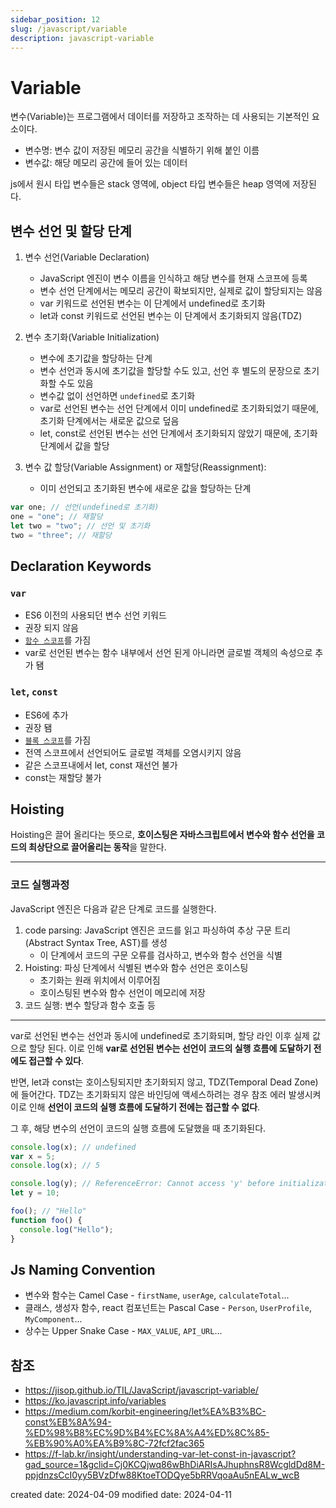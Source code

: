 ```yaml
---
sidebar_position: 12
slug: /javascript/variable
description: javascript-variable
---
```


# Variable

변수(Variable)는 프로그램에서 데이터를 저장하고 조작하는 데 사용되는 기본적인 요소이다.

- 변수명: 변수 값이 저장된 메모리 공간을 식별하기 위해 붙인 이름
- 변수값: 해당 메모리 공간에 들어 있는 데이터

js에서 원시 타입 변수들은 stack 영역에, object 타입 변수들은 heap 영역에 저장된다.

## 변수 선언 및 할당 단계

1. 변수 선언(Variable Declaration)

   - JavaScript 엔진이 변수 이름을 인식하고 해당 변수를 현재 스코프에 등록
   - 변수 선언 단계에서는 메모리 공간이 확보되지만, 실제로 값이 할당되지는 않음
   - var 키워드로 선언된 변수는 이 단계에서 undefined로 초기화
   - let과 const 키워드로 선언된 변수는 이 단계에서 초기화되지 않음(TDZ)

2. 변수 초기화(Variable Initialization)

   - 변수에 초기값을 할당하는 단계
   - 변수 선언과 동시에 초기값을 할당할 수도 있고, 선언 후 별도의 문장으로 초기화할 수도 있음
   - 변수값 없이 선언하면 `undefined`로 초기화
   - var로 선언된 변수는 선언 단계에서 이미 undefined로 초기화되었기 때문에, 초기화 단계에서는 새로운 값으로 덮음
   - let, const로 선언된 변수는 선언 단계에서 초기화되지 않았기 때문에, 초기화 단계에서 값을 할당

3. 변수 값 할당(Variable Assignment) or 재할당(Reassignment):

   - 이미 선언되고 초기화된 변수에 새로운 값을 할당하는 단계

```javascript
var one; // 선언(undefined로 초기화)
one = "one"; // 재할당
let two = "two"; // 선언 및 초기화
two = "three"; // 재할당
```

## Declaration Keywords

### `var`

- ES6 이전의 사용되던 변수 선언 키워드
- 권장 되지 않음
- [`함수 스코프`](https://braurus.dev/studies/javascript/scope#function-scope)를 가짐
- var로 선언된 변수는 함수 내부에서 선언 된게 아니라면 글로벌 객체의 속성으로 추가 됌

### `let`, `const`

- ES6에 추가
- 권장 됌
- [`블록 스코프`](https://braurus.dev/studies/javascript/scope#block-scope)를 가짐
- 전역 스코프에서 선언되어도 글로벌 객체를 오염시키지 않음
- 같은 스코프내에서 let, const 재선언 불가
- const는 재할당 불가

## Hoisting

Hoisting은 끌어 올리다는 뜻으로, **호이스팅은 자바스크립트에서 변수와 함수 선언을 코드의 최상단으로 끌어올리는 동작**을 말한다.

---

### 코드 실행과정

JavaScript 엔진은 다음과 같은 단계로 코드를 실행한다.

1. code parsing: JavaScript 엔진은 코드를 읽고 파싱하여 추상 구문 트리(Abstract Syntax Tree, AST)를 생성
   - 이 단계에서 코드의 구문 오류를 검사하고, 변수와 함수 선언을 식별
2. Hoisting: 파싱 단계에서 식별된 변수와 함수 선언은 호이스팅
   - 초기화는 원래 위치에서 이루어짐
   - 호이스팅된 변수와 함수 선언이 메모리에 저장
3. 코드 실행: 변수 할당과 함수 호출 등

---

var로 선언된 변수는 선언과 동시에 undefined로 초기화되며, 할당 라인 이후 실제 값으로 할당 된다. 이로 인해 **var로 선언된 변수는 선언이 코드의 실행 흐름에 도달하기 전에도 접근할 수 있다**.

반면, let과 const는 호이스팅되지만 초기화되지 않고, TDZ(Temporal Dead Zone)에 들어간다. TDZ는 초기화되지 않은 바인딩에 액세스하려는 경우 참조 에러 발생시켜 이로 인해 **선언이 코드의 실행 흐름에 도달하기 전에는 접근할 수 없다**.

그 후, 해당 변수의 선언이 코드의 실행 흐름에 도달했을 때 초기화된다.

```javascript
console.log(x); // undefined
var x = 5;
console.log(x); // 5

console.log(y); // ReferenceError: Cannot access 'y' before initialization
let y = 10;

foo(); // "Hello"
function foo() {
  console.log("Hello");
}
```

## Js Naming Convention

- 변수와 함수는 Camel Case - `firstName`, `userAge`, `calculateTotal`...
- 클래스, 생성자 함수, react 컴포넌트는 Pascal Case - `Person`, `UserProfile`, `MyComponent`...
- 상수는 Upper Snake Case - `MAX_VALUE`, `API_URL`...

## 참조

- https://jisop.github.io/TIL/JavaScript/javascript-variable/
- https://ko.javascript.info/variables
- https://medium.com/korbit-engineering/let%EA%B3%BC-const%EB%8A%94-%ED%98%B8%EC%9D%B4%EC%8A%A4%ED%8C%85-%EB%90%A0%EA%B9%8C-72fcf2fac365
- https://f-lab.kr/insight/understanding-var-let-const-in-javascript?gad_source=1&gclid=Cj0KCQjwq86wBhDiARIsAJhuphnsR8WcgldDd8M-ppjdnzsCcI0yy5BVzDfw88KtoeTODQye5bRRVqoaAu5nEALw_wcB

created date: 2024-04-09
modified date: 2024-04-11
